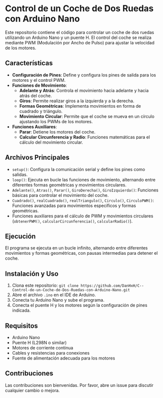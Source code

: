 # Control de un Coche de Dos Ruedas con Arduino Nano

Este repositorio contiene el código para controlar un coche de dos ruedas utilizando un Arduino Nano y un puente H. El control del coche se realiza mediante PWM (Modulación por Ancho de Pulso) para ajustar la velocidad de los motores.

## Características

- **Configuración de Pines**: Define y configura los pines de salida para los motores y el control PWM.
- **Funciones de Movimiento**:
  - **Adelante y Atrás**: Controla el movimiento hacia adelante y hacia atrás del coche.
  - **Giros**: Permite realizar giros a la izquierda y a la derecha.
  - **Formas Geométricas**: Implementa movimientos en forma de cuadrado y triángulo.
  - **Movimiento Circular**: Permite que el coche se mueva en un círculo ajustando los PWMs de los motores.
- **Funciones Auxiliares**:
  - **Parar**: Detiene los motores del coche.
  - **Calcular Circunferencia y Radio**: Funciones matemáticas para el cálculo del movimiento circular.

## Archivos Principales

- `setup()`: Configura la comunicación serial y define los pines como salidas.
- `loop()`: Ejecuta en bucle las funciones de movimiento, alternando entre diferentes formas geométricas y movimientos circulares.
- `Adelante()`, `Atras()`, `Parar()`, `GiroDerecha()`, `GiroIzquierda()`: Funciones básicas para controlar el movimiento del coche.
- `Cuadrado()`, `realCuadrado()`, `realTriangulo()`, `Circulo()`, `CirculoPWM()`: Funciones avanzadas para movimientos específicos y formas geométricas.
- Funciones auxiliares para el cálculo de PWM y movimientos circulares (`obtenerPWM()`, `calcularCircunferencia()`, `calcularRadio()`).

## Ejecución

El programa se ejecuta en un bucle infinito, alternando entre diferentes movimientos y formas geométricas, con pausas intermedias para detener el coche.

## Instalación y Uso

1. Clona este repositorio: `git clone https://github.com/DanHxH/C--Control-de-un-Coche-de-Dos-Ruedas-con-Arduino-Nano.git`
2. Abre el archivo `.ino` en el IDE de Arduino.
3. Conecta tu Arduino Nano y sube el programa.
4. Conecta el puente H y los motores según la configuración de pines indicada.

## Requisitos

- Arduino Nano
- Puente H (L298N o similar)
- Motores de corriente continua
- Cables y resistencias para conexiones
- Fuente de alimentación adecuada para los motores

## Contribuciones

Las contribuciones son bienvenidas. Por favor, abre un issue para discutir cualquier cambio o mejora.
